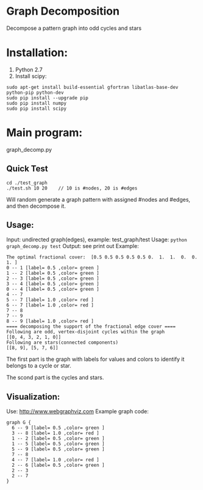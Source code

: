 # Graph Decomposition
Decompose a pattern graph into odd cycles and stars

# Installation:
1. Python 2.7
2. Install scipy: 

```
sudo apt-get install build-essential gfortran libatlas-base-dev python-pip python-dev
sudo pip install --upgrade pip
sudo pip install numpy
sudo pip install scipy
```

# Main program:
graph_decomp.py

## Quick Test
```
cd ./test_graph
./test.sh 10 20    // 10 is #nodes, 20 is #edges
```

Will random generate a graph pattern with assigned #nodes and #edges, and then decompose it.

## Usage:
Input: undirected graph(edges), example: test_graph/test
Usage: `python graph_decomp.py test`
Output: see print out 
Example:
```
The optimal fractional cover:  [0.5 0.5 0.5 0.5 0.5 0.  1.  1.  0.  0.  1. ]
0 -- 1 [label= 0.5 ,color= green ]
1 -- 2 [label= 0.5 ,color= green ]
2 -- 3 [label= 0.5 ,color= green ]
3 -- 4 [label= 0.5 ,color= green ]
0 -- 4 [label= 0.5 ,color= green ]
4 -- 7 
5 -- 7 [label= 1.0 ,color= red ]
6 -- 7 [label= 1.0 ,color= red ]
7 -- 8 
7 -- 9 
8 -- 9 [label= 1.0 ,color= red ]
==== decomposing the support of the fractional edge cover ====
Following are odd, vertex-disjoint cycles within the graph
[[0, 4, 3, 2, 1, 0]]
Following are stars(connected components)
[[8, 9], [5, 7, 6]]

```

The first part is the graph with labels for values and colors to identify it belongs to a cycle or star.

The scond part is the cycles and stars.

## Visualization:
Use: http://www.webgraphviz.com
Example graph code:

```
graph G {
  6 -- 9 [label= 0.5 ,color= green ]
  3 -- 8 [label= 1.0 ,color= red ]
  1 -- 2 [label= 0.5 ,color= green ]
  1 -- 5 [label= 0.5 ,color= green ]
  5 -- 9 [label= 0.5 ,color= green ]
  7 -- 8 
  4 -- 7 [label= 1.0 ,color= red ]
  2 -- 6 [label= 0.5 ,color= green ]
  2 -- 3 
  2 -- 7 
}

```
